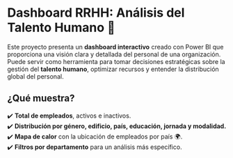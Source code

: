 # Dashboard RRHH: Análisis del Talento Humano 🚀

Este proyecto presenta un **dashboard interactivo** creado con Power BI que proporciona una visión clara y detallada del personal de una organización. Puede servir como herramienta para tomar decisiones estratégicas sobre la gestión del **talento humano**, optimizar recursos y entender la distribución global del personal.

## **¿Qué muestra?**

✔️ **Total de empleados**, activos e inactivos.  
✔️ **Distribución por género, edificio, país, educación, jornada y modalidad.**  
✔️ **Mapa de calor** con la ubicación de empleados por país 🌍.  
✔️ **Filtros por departamento** para un análisis más específico.  
